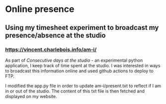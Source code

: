 # Online presence
## Using my timesheet experiment to broadcast my presence/absence at the studio
### https://vincent.charlebois.info/am-i/

As part of *Consecutive days at the studio* - an experimental python application, I keep track of time spent at the studio.
I was interested in ways to broadcast this information online and used github actions to deploy to FTP.

I modified the app.py file in order to update am-i/present.txt to reflect if I am in or out of the studio. The content of this txt file is then fetched and displayed on my website.
